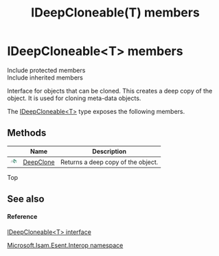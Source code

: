 ﻿---
title: IDeepCloneable(T) members
TOCTitle: IDeepCloneable(T) members
ms:assetid: AllMembers.T:Microsoft.Isam.Esent.Interop.IDeepCloneable`1
ms:mtpsurl: https://msdn.microsoft.com/library/Hh596443(v=EXCHG.10)
ms:contentKeyID: 39515520
ms.date: 07/30/2014
ms.topic: article
---

# IDeepCloneable\<T\> members

Include protected members  
Include inherited members  

Interface for objects that can be cloned. This creates a deep copy of the object. It is used for cloning meta-data objects.

The [IDeepCloneable\<T\>](hh565368\(v=exchg.10\).md) type exposes the following members.

## Methods

<table>
<thead>
<tr class="header">
<th> </th>
<th>Name</th>
<th>Description</th>
</tr>
</thead>
<tbody>
<tr class="odd">
<td><img src="../images/dn292146.pubmethod(exchg.10).gif" title="Public method" alt="Public method" /></td>
<td><a href="hh578936(v=exchg.10).md">DeepClone</a></td>
<td>Returns a deep copy of the object.</td>
</tr>
</tbody>
</table>


Top

## See also

#### Reference

[IDeepCloneable\<T\> interface](hh565368\(v=exchg.10\).md)

[Microsoft.Isam.Esent.Interop namespace](hh596136\(v=exchg.10\).md)

